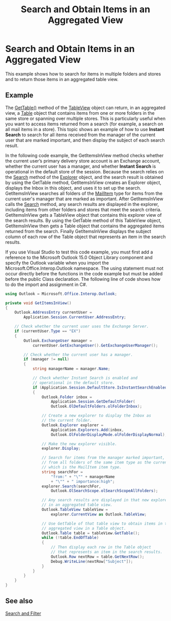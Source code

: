 ﻿---
title: 'Search and Obtain Items in an Aggregated View'
TOCTitle: 'Search and Obtain Items in an Aggregated View'
ms:assetid: 1a875dc8-dd52-4e9c-b292-5f6ba3d7a940
ms:mtpsurl: https://msdn.microsoft.com/en-us/library/Ff184592(v=office.15)
ms:contentKeyID: 55119925
ms.date: 07/24/2014
mtps_version: v=office.15
dev_langs:
- csharp
---

# Search and Obtain Items in an Aggregated View

This example shows how to search for items in multiple folders and stores and to return those items in an aggregated table view.

## Example

The [GetTable()](https://msdn.microsoft.com/en-us/library/ff184699\(v=office.15\)) method of the [TableView](https://msdn.microsoft.com/en-us/library/bb608854\(v=office.15\)) object can return, in an aggregated view, a [Table](https://msdn.microsoft.com/en-us/library/bb652856\(v=office.15\)) object that contains items from one or more folders in the same store or spanning over multiple stores. This is particularly useful when you want to access items returned from a search (for example, a search on all mail items in a store). This topic shows an example of how to use **Instant Search** to search for all items received from the manager of the current user that are marked important, and then display the subject of each search result.

In the following code example, the GetItemsInView method checks whether the current user’s primary delivery store account is an Exchange account, whether the current user has a manager, and whether **Instant Search** is operational in the default store of the session. Because the search relies on the [Search](https://msdn.microsoft.com/en-us/library/bb610561\(v=office.15\)) method of the [Explorer](https://msdn.microsoft.com/en-us/library/bb623678\(v=office.15\)) object, and the search result is obtained by using the GetTable method, GetItemsInView creates an Explorer object, displays the Inbox in this object, and uses it to set up the search. GetItemsInView searches all folders of the [MailItem](https://msdn.microsoft.com/en-us/library/bb643865\(v=office.15\)) type for items from the current user's manager that are marked as important. After GetItemsInView calls the [Search](https://msdn.microsoft.com/en-us/library/bb610561\(v=office.15\)) method, any search results are displayed in the explorer, including items from other folders and stores that meet the search criteria. GetItemsInView gets a TableView object that contains this explorer view of the search results. By using the GetTable method of this TableView object, GetItemsInView then gets a Table object that contains the aggregated items returned from the search. Finally GetItemsInView displays the subject column of each row of the Table object that represents an item in the search results.

If you use Visual Studio to test this code example, you must first add a reference to the Microsoft Outlook 15.0 Object Library component and specify the Outlook variable when you import the Microsoft.Office.Interop.Outlook namespace. The using statement must not occur directly before the functions in the code example but must be added before the public Class declaration. The following line of code shows how to do the import and assignment in C\#.

```csharp
using Outlook = Microsoft.Office.Interop.Outlook;
```

```csharp
private void GetItemsInView()
{
    Outlook.AddressEntry currentUser =
        Application.Session.CurrentUser.AddressEntry;

    // Check whether the current user uses the Exchange Server.
    if (currentUser.Type == "EX")
    {
        Outlook.ExchangeUser manager =
            currentUser.GetExchangeUser().GetExchangeUserManager();

        // Check whether the current user has a manager.
        if (manager != null)
        {
            string managerName = manager.Name;

            // Check whether Instant Search is enabled and 
            // operational in the default store.
            if (Application.Session.DefaultStore.IsInstantSearchEnabled)
            {
                Outlook.Folder inbox =
                    Application.Session.GetDefaultFolder(
                    Outlook.OlDefaultFolders.olFolderInbox);

                // Create a new explorer to display the Inbox as
                // the current folder.
                Outlook.Explorer explorer =
                    Application.Explorers.Add(inbox,
                    Outlook.OlFolderDisplayMode.olFolderDisplayNormal);

                // Make the new explorer visible.
                explorer.Display;

                // Search for items from the manager marked important, 
                // from all folders of the same item type as the current folder, 
                // which is the MailItem item type.
                string searchFor =
                    "from:" + "\"" + managerName 
                    + "\"" + " importance:high";
                explorer.Search(searchFor,
                    Outlook.OlSearchScope.olSearchScopeAllFolders);

                // Any search results are displayed in that new explorer
                // in an aggregated table view.
                Outlook.TableView tableView = 
                    explorer.CurrentView as Outlook.TableView;

                // Use GetTable of that table view to obtain items in that
                // aggregated view in a Table object.
                Outlook.Table table = tableView.GetTable();
                while (!table.EndOfTable)
                {
                    // Then display each row in the Table object
                    // that represents an item in the search results.
                    Outlook.Row nextRow = table.GetNextRow();
                    Debug.WriteLine(nextRow["Subject"]);
                }
            }
        }
    }
}
```

## See also



[Search and Filter](search-and-filter.md)

